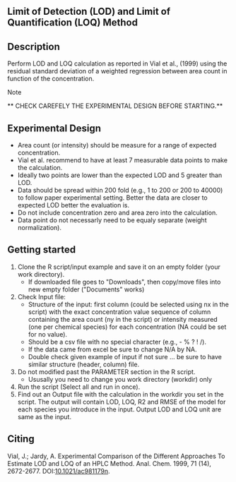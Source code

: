 Limit of Detection (LOD) and Limit of Quantification (LOQ) Method 
-----------------------------------------------------------------
Description
-----------
Perform LOD and LOQ calculation as reported in Vial et al., (1999) using the residual standard deviation of a weighted regression between area count in function of the concentration.

> [!NOTE]
> ** CHECK CAREFELY THE EXPERIMENTAL DESIGN BEFORE STARTING.**

Experimental Design
-----------
- Area count (or intensity) should be measure for a range of expected concentration.
- Vial et al. recommend to have at least 7 measurable data points to make the calculation.
- Ideally two points are lower than the expected LOD and 5 greater than LOD.
- Data should be spread within 200 fold (e.g., 1 to 200 or 200 to 40000) 
  to follow paper experimental setting. Better the data are closer to expected LOD better the evaluation is.
- Do not include concentration zero and area zero into the calculation.
- Data point do not necessarly need to be equaly separate (weight normalization).

Getting started
----------------
1. Clone the R script/input example and save it on an empty folder (your work directory).
   - If downloaded file goes to "Downloads", then copy/move files into new empty folder ("Documents" works)
2. Check Input file:
   - Structure of the input: first column (could be selected using nx in the script) with the exact concentration value
                             sequence of column containing the area count (ny in the script) or intensity measured (one per
                             chemical species) for each concentration (NA could be set for no value).  
   - Should be a csv file with no special character (e.g., - % ? ! /).
   - If the data came from excel be sure to change N/A by NA.
   - Double check given example of input if not sure ... be sure to have similar structure (header, column) file.
3. Do not modified past the PARAMETER section in the R script.
   - Ususally you need to change you work directory (workdir) only
4. Run the script (Select all and run in once). 
5. Find out an Output file with the calculation in the workdir you set in the script. The output will contain LOD, LOQ, R2 and       RMSE of the model for each species you introduce in the input. Output LOD and LOQ unit are same as the input.

Citing
-------
Vial, J.; Jardy, A. Experimental Comparison of the Different Approaches 
To Estimate LOD and LOQ of an HPLC Method. 
Anal. Chem. 1999, 71 (14), 2672-2677. DOI:[10.1021/ac981179n](https://pubs.acs.org/doi/10.1021/ac981179n).
